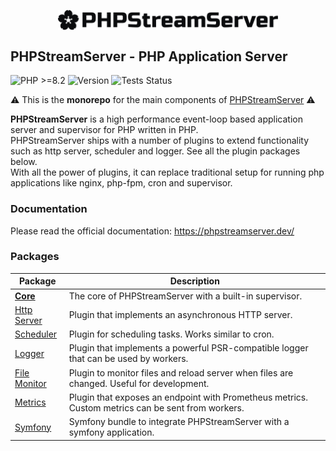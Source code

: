 <p align="center">
  <picture>
    <source media="(prefers-color-scheme: dark)" srcset="https://raw.githubusercontent.com/phpstreamserver/.github/refs/heads/main/assets/phpss_core_light.svg">
    <img alt="PHPStreamServer logo" align="center" width="70%" src="https://raw.githubusercontent.com/phpstreamserver/.github/refs/heads/main/assets/phpss_core_dark.svg">
  </picture>
</p>

## PHPStreamServer - PHP Application Server
![PHP >=8.2](https://img.shields.io/badge/PHP->=8.2-777bb3.svg)
![Version](https://img.shields.io/github/v/tag/phpstreamserver/phpstreamserver?label=Version&filter=v*.*.*&sort=semver&color=374151)
![Tests Status](https://img.shields.io/github/actions/workflow/status/phpstreamserver/phpstreamserver/tests.yaml?label=Tests&branch=main)

⚠️ This is the **monorepo** for the main components of [PHPStreamServer](https://phpstreamserver.dev/) ⚠️

**PHPStreamServer** is a high performance event-loop based application server and supervisor for PHP written in PHP.  
PHPStreamServer ships with a number of plugins to extend functionality such as http server, scheduler and logger. See all the plugin packages below.  
With all the power of plugins, it can replace traditional setup for running php applications like nginx, php-fpm, cron and supervisor.

### Documentation
Please read the official documentation: https://phpstreamserver.dev/

### Packages
| Package                                                         | Description                                                                                       |
|-----------------------------------------------------------------|---------------------------------------------------------------------------------------------------|
| [**Core**](https://github.com/phpstreamserver/core)             | The core of PHPStreamServer with a built-in supervisor.                                           |
| [Http Server](https://github.com/phpstreamserver/http-server)   | Plugin that implements an asynchronous HTTP server.                                               |
| [Scheduler](https://github.com/phpstreamserver/scheduler)       | Plugin for scheduling tasks. Works similar to cron.                                               |
| [Logger](https://github.com/phpstreamserver/logger)             | Plugin that implements a powerful PSR-compatible logger that can be used by workers.              |
| [File Monitor](https://github.com/phpstreamserver/file-monitor) | Plugin to monitor files and reload server when files are changed. Useful for development.         |
| [Metrics](https://github.com/phpstreamserver/metrics)           | Plugin that exposes an endpoint with Prometheus metrics. Custom metrics can be sent from workers. |
| [Symfony](https://github.com/phpstreamserver/symfony)           | Symfony bundle to integrate PHPStreamServer with a symfony application.                           |
